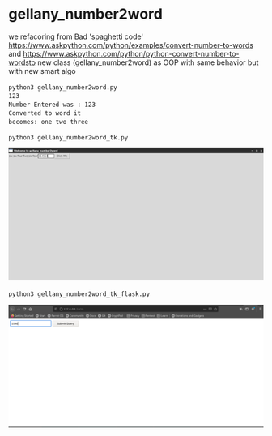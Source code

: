 # gellany_number2word

we refacoring from Bad 'spaghetti code'  https://www.askpython.com/python/examples/convert-number-to-words and https://www.askpython.com/python/python-convert-number-to-wordsto new class (gellany_number2word) as OOP with same behavior but with new smart algo 


<code>python3 gellany_number2word.py</code><br>
<code>123</code><br>
<code>Number Entered was :  123</code><br>
<code>Converted to word it becomes: one two three</code><br>

<code>python3 gellany_number2word_tk.py</code><br>

![alt text](https://github.com/gellanyhassan0/gellany_number2word/blob/main/Screenshot_2022-06-22_05-59-40.png?raw=true)<br>

<code>python3 gellany_number2word_tk_flask.py</code><br>

![alt text](https://github.com/gellanyhassan0/gellany_number2word/blob/main/Screenshot_2022-06-22_07-28-57.png?raw=true)<br>
